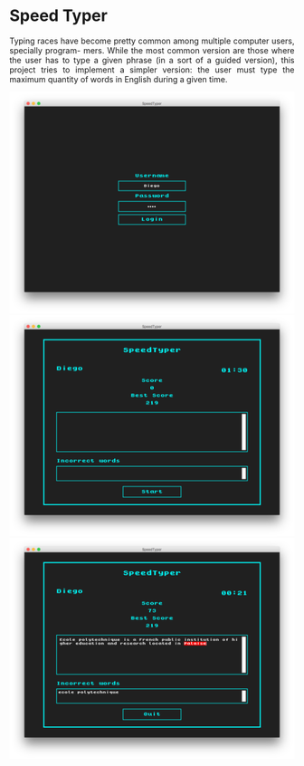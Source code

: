# Speed Typer

<p align="justify">
Typing races have become pretty common among multiple computer users, specially program- mers. While the most common version are those where the user has to type a given phrase (in a sort of a guided version), this project tries to implement a simpler version: the user must type the maximum quantity of words in English during a given time.
</p>

![Alt text](screenshots/login.png?raw=true "Login")
![Alt text](screenshots/start_screen.png?raw=true "Start Screen")
![Alt text](screenshots/typing.png?raw=true "Typing")


